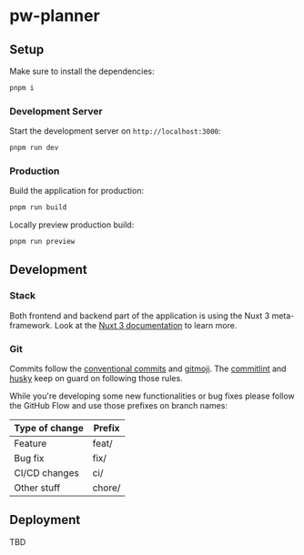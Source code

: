 # pw-planner

## Setup

Make sure to install the dependencies:

```bash
pnpm i
```

### Development Server

Start the development server on `http://localhost:3000`:

```bash
pnpm run dev
```

### Production

Build the application for production:

```bash
pnpm run build
```

Locally preview production build:

```bash
pnpm run preview
```

## Development

### Stack

Both frontend and backend part of the application is using the Nuxt 3 meta-framework. Look at the [Nuxt 3 documentation](https://nuxt.com/docs/getting-started/introduction) to learn more.

### Git

Commits follow the [conventional commits](https://www.conventionalcommits.org/en/v1.0.0/) and [gitmoji](https://gitmoji.dev/). The [commitlint](https://commitlint.js.org/) and [husky](https://typicode.github.io/husky/) keep on guard on following those rules.

While you're developing some new functionalities or bug fixes please follow the GitHub Flow and use those prefixes on branch names:

| Type of change | Prefix |
|----------------|--------|
| Feature        | feat/  |
| Bug fix        | fix/   |
| CI/CD changes  | ci/    |
| Other stuff    | chore/ |

## Deployment

TBD
